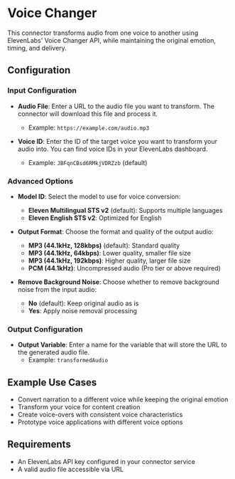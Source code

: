 # Voice Changer

This connector transforms audio from one voice to another using ElevenLabs' Voice Changer API, while maintaining the original emotion, timing, and delivery.

## Configuration

### Input Configuration

- **Audio File**: Enter a URL to the audio file you want to transform. The connector will download this file and process it.
  - Example: `https://example.com/audio.mp3`

- **Voice ID**: Enter the ID of the target voice you want to transform your audio into. You can find voice IDs in your ElevenLabs dashboard.
  - Example: `JBFqnCBsd6RMkjVDRZzb` (default)

### Advanced Options

- **Model ID**: Select the model to use for voice conversion:
  - **Eleven Multilingual STS v2** (default): Supports multiple languages
  - **Eleven English STS v2**: Optimized for English

- **Output Format**: Choose the format and quality of the output audio:
  - **MP3 (44.1kHz, 128kbps)** (default): Standard quality
  - **MP3 (44.1kHz, 64kbps)**: Lower quality, smaller file size
  - **MP3 (44.1kHz, 192kbps)**: Higher quality, larger file size
  - **PCM (44.1kHz)**: Uncompressed audio (Pro tier or above required)

- **Remove Background Noise**: Choose whether to remove background noise from the input audio:
  - **No** (default): Keep original audio as is
  - **Yes**: Apply noise removal processing

### Output Configuration

- **Output Variable**: Enter a name for the variable that will store the URL to the generated audio file.
  - Example: `transformedAudio`

## Example Use Cases

- Convert narration to a different voice while keeping the original emotion
- Transform your voice for content creation
- Create voice-overs with consistent voice characteristics
- Prototype voice applications with different voice options

## Requirements

- An ElevenLabs API key configured in your connector service
- A valid audio file accessible via URL
